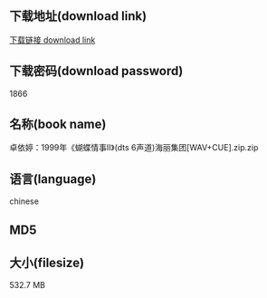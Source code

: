 ## 下载地址(download link)
[下载链接 download link](https://tutu365.netlify.app/?s=%E5%8D%93%E4%BE%9D%E5%A9%B7%EF%BC%9A1999%E5%B9%B4%E3%80%8A%E8%9D%B4%E8%9D%B6%E6%83%85%E4%BA%8B%E2%85%A1%E3%80%8B%28dts+6%E5%A3%B0%E9%81%93%29%E6%B5%B7%E4%B8%BD%E9%9B%86%E5%9B%A2%5BWAV%2BCUE%5D.zip)

## 下载密码(download password)
1866

## 名称(book name)
卓依婷：1999年《蝴蝶情事Ⅱ》(dts 6声道)海丽集团[WAV+CUE].zip.zip

## 语言(language)
chinese

## MD5


## 大小(filesize)
532.7 MB
